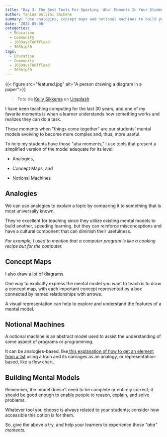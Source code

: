 ```yaml
---
title: "Day 3. The Best Tools For Sparking 'Aha' Moments In Your Students"
author: Yanina Bellini Saibene
summary: "Use analogies, concept maps and notional machines to build your learners mental models."
date: '2024-05-08'
categories:
  - Education
  - Community
  - 100DaysToOffload
  - 30Ship30
tags:
  - Education
  - Community
  - 100DaysToOffload
  - 30Ship30
---
```


{{< figure src="featured.jpg" alt="A person drawing a diagram in a paper">}}

> Foto de <a href="https://unsplash.com/es/@kellysikkema?utm_content=creditCopyText&utm_medium=referral&utm_source=unsplash">Kelly Sikkema</a> en <a href="https://unsplash.com/es/fotos/una-persona-dibujando-un-diagrama-en-una-hoja-de-papel-lFtttcsx5Vk?utm_content=creditCopyText&utm_medium=referral&utm_source=unsplash">Unsplash</a>

I have been teaching computing for the last 30 years, and one of my favorite moments is when a learner understands how something works and realizes they can do a task.

These moments when "things come together" are our students' mental models evolving to become more complex and, thus, more useful.

To help my students have those "aha moments," I use tools that present a simplified version of the model adequate for its level:

* Analogies,

* Concept Maps, and

* Notional Machines

## Analogies

We can use analogies to explain a topic by comparing it to something that is most universally known.

They're excellent for teaching since they utilize existing mental models to build another, speeding learning, but they can reinforce misconceptions and have a cultural component that can diminish their usefulness.

_For example, I used to mention that a computer program is like a cooking recipe but for the computer._

## Concept Maps

I also [draw a lot of diagrams](https://github.com/yabellini/concept_maps).

One way to explicitly express the mental model you want to teach is to draw a concept map, with each important concept represented by a box connected by named relationships with arrows.

A visual representation can help to explore and understand the features of a mental model.

## Notional Machines

A notional machine is an abstract model used to assist the understanding of some aspect of programs or programming.

It can be analogies-based, like[ this explanation of how to get an element from a list](https://adv-r.hadley.nz/subsetting.html#subset-single) using a train and its carriages as an analogy, or representation-based, like a flow chart.

## Building Mental Models

Remember, the model doesn't need to be complete or entirely correct; it should be good enough to enable people to reason, explain, and solve problems.  

Whatever tool you choose is always related to your students; consider how accessible this option is for them.

So, give the above a try, and help your learners to experience those _"aha" moments._